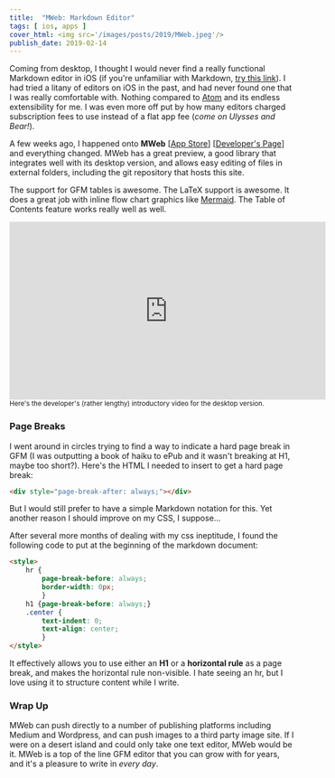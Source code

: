 ```yaml
---
title:  "MWeb: Markdown Editor"
tags: [ ios, apps ]
cover_html: <img src='/images/posts/2019/MWeb.jpeg'/>
publish_date: 2019-02-14
---
```


Coming from desktop, I thought I would never find a really functional Markdown editor in iOS (if you're unfamiliar with Markdown, [try this link](https://www.markdowntutorial.com/)). I had tried a litany of editors on iOS in the past, and had never found one that I was really comfortable with. Nothing compared to [Atom](https://atom.io) and its endless extensibility for me. I was even more off put by how many editors charged subscription fees to use instead of a flat app fee (*come on Ulysses and Bear!*).

A few weeks ago, I happened onto **MWeb** [[App Store](https://itunes.apple.com/us/app/mweb-powerful-markdown-app/id1183407767?mt=8)] [[Developer's Page](https://www.mweb.im/introducing-mweb-for-ios.html)] and everything changed. MWeb has a great preview, a good library that integrates well with its desktop version, and allows easy editing of files in external folders, including the git repository that hosts this site.

The support for GFM tables is awesome. The LaTeX support is awesome. It does a great job with inline flow chart graphics like [Mermaid](https://mermaidjs.github.io/). The Table of Contents feature works really well as well.

<iframe width="560" height="315" src="https://www.youtube.com/embed/m3dCnGVGFZQ" loading="lazy" frameborder="0" allow="accelerometer; autoplay; encrypted-media; gyroscope; picture-in-picture" allowfullscreen></iframe>
<small> Here's the developer's (rather lengthy) introductory video for the desktop version.</small>

### Page Breaks

I went around in circles trying to find a way to indicate a hard page break in GFM (I was outputting a book of haiku to ePub and it wasn't breaking at H1, maybe too short?). Here's the HTML I needed to insert to get a hard page break:

```html
<div style="page-break-after: always;"></div>
```

But I would still prefer to have a simple Markdown notation for this. Yet another reason I should improve on my CSS, I suppose...

After several more months of dealing with my css ineptitude, I found the following code to put at the beginning of the markdown document:

```html
<style>
    hr {
        page-break-before: always;
        border-width: 0px;
        }
    h1 {page-break-before: always;}
    .center {
        text-indent: 0;
        text-align: center;
        }
</style>
```

It effectively allows you to use either an **H1** or a **horizontal rule** as a page break, and makes the horizontal rule non-visible. I hate seeing an hr, but I love using it to structure content while I write.

### Wrap Up

MWeb can push directly to a number of publishing platforms including Medium and Wordpress, and can push images to a third party image site. If I were on a desert island and could only take one text editor, MWeb would be it. MWeb is a top of the line GFM editor that you can grow with for years, and it's a pleasure to write in *every day*.
